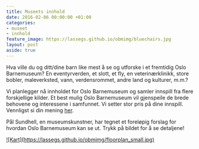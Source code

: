 ```yaml
---
title: Museets innhold
date: 2016-02-06 00:00:00 +01:00
categories:
- museet
- innhold
feature_image: https://lassegs.github.io/obmimg/bluechairs.jpg
layout: post
aside: true
---
```


Hva ville du og ditt/dine barn like mest å se og utforske i et fremtidig Oslo Barnemuseum? En eventyrverden, et slott, et fly, en veterinærklinikk, store bobler, maleverksted, vann, verdensrommet, andre land og kulturer, m.m.?

Vi planlegger nå innholdet for Oslo Barnemuseum og samler innspill fra flere forskjellige kilder. Et best mulig Oslo Barnemuseum vil gjenspeile de brede behovene og interessene i samfunnet. Vi setter stor pris på dine innspill. Vennligst si din mening [her](/kontakt).

Pål Sundhell, en museumskunstner, har tegnet et foreløpig forslag for hvordan Oslo Barnemuseum kan se ut. Trykk på bildet for å se detaljene!

<a href="https://lassegs.github.io/obmimg/kart.pdf" target="_blank">
![Kart](https://lassegs.github.io/obmimg/floorplan_small.jpg)
</a>
